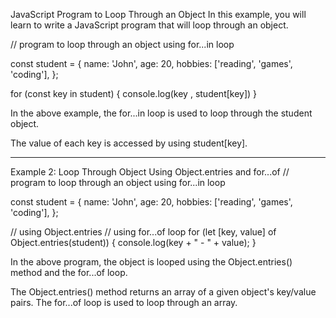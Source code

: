 JavaScript Program to Loop Through an Object
In this example, you will learn to write a JavaScript program that will loop through an object.

// program to loop through an object using for...in loop

const student = { 
    name: 'John',
    age: 20,
    hobbies: ['reading', 'games', 'coding'],
};

for (const key in student) {
    console.log(key , student[key])
}


In the above example, the for...in loop is used to loop through the student object.

The value of each key is accessed by using student[key].

***

Example 2: Loop Through Object Using Object.entries and for...of
// program to loop through an object using for...in loop

const student = { 
    name: 'John',
    age: 20,
    hobbies: ['reading', 'games', 'coding'],
};

// using Object.entries
// using for...of loop
for (let [key, value] of Object.entries(student)) {
    console.log(key + " - " +  value);
}

In the above program, the object is looped using the Object.entries() method and the for...of loop.

The Object.entries() method returns an array of a given object's key/value pairs. The for...of loop is used to loop through an array.
